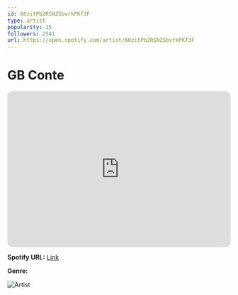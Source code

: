 ```yaml
---
id: 60zitPb2RSNZSbvrkPKf3F
type: artist
popularity: 25
followers: 2541
url: https://open.spotify.com/artist/60zitPb2RSNZSbvrkPKf3F
---
```

# GB Conte

<iframe style="border-radius:12px" src="https://open.spotify.com/embed/artist/60zitPb2RSNZSbvrkPKf3F" width="100%" height="352" frameBorder="0" allowfullscreen="" allow="autoplay; clipboard-write; encrypted-media; fullscreen; picture-in-picture" loading="lazy"></iframe>

**Spotify URL:** [Link](https://open.spotify.com/artist/60zitPb2RSNZSbvrkPKf3F)

**Genre:** 

![Artist](https://i.scdn.co/image/ab6761610000e5ebf4e2b850c533978931ac023c)
